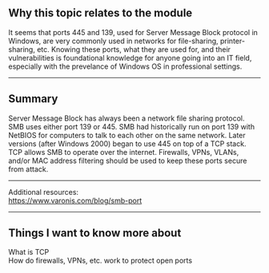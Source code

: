 ## Why this topic relates to the module
It seems that ports 445 and 139, used for Server Message Block protocol in Windows, are very commonly used in networks for file-sharing, printer-sharing, etc. Knowing these ports, what they are used for, and their vulnerabilities is foundational knowledge for anyone going into an IT field, especially with the prevelance of Windows OS in professional settings.
***
## Summary
Server Message Block has always been a network file sharing protocol. SMB uses either port 139 or 445. SMB had historically run on port 139 with NetBIOS for computers to talk to each other on the same network. Later versions (after Windows 2000) began to use 445 on top of a TCP stack. TCP allows SMB to operate over the internet. Firewalls, VPNs, VLANs, and/or MAC address filtering should be used to keep these ports secure from attack. 
***
Additional resources:<br>https://www.varonis.com/blog/smb-port
***
## Things I want to know more about
What is TCP<br>
How do firewalls, VPNs, etc. work to protect open ports